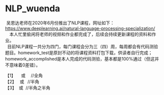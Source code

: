 # NLP_wuenda
&nbsp;吴恩达老师在2020年6月份推出了NLP课程，网址如下：https://www.deeplearning.ai/natural-language-processing-specialization/  
&emsp;本人忙里偷闲将老师的视频和作业都完成了，后续会持续更新课程的资料和作业。  
&ensp;目前NLP课程一共分为四门，每门课程会分为三（四）周，每周都会有代码测验题目。homework_test是原封不动的将课程资料打包下载，供读者自行完成；homework_accomplished是本人完成的代码测验，基本都是100%通过（但这并不意味着0差错）。

【1】 &emsp;或&#8195; //全角  
【2】 &ensp;或&#8194; //半角  
【3】 &nbsp;或&#160;  //半角之半角  

